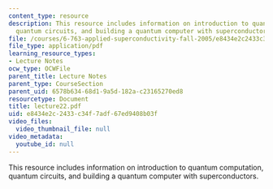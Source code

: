 ```yaml
---
content_type: resource
description: This resource includes information on introduction to quantum computation,
  quantum circuits, and building a quantum computer with superconductors.
file: /courses/6-763-applied-superconductivity-fall-2005/e8434e2c2433c34f7adf67ed9408b03f_lecture22.pdf
file_type: application/pdf
learning_resource_types:
- Lecture Notes
ocw_type: OCWFile
parent_title: Lecture Notes
parent_type: CourseSection
parent_uid: 6578b634-68d1-9a5d-182a-c23165270ed8
resourcetype: Document
title: lecture22.pdf
uid: e8434e2c-2433-c34f-7adf-67ed9408b03f
video_files:
  video_thumbnail_file: null
video_metadata:
  youtube_id: null
---
```

This resource includes information on introduction to quantum computation, quantum circuits, and building a quantum computer with superconductors.